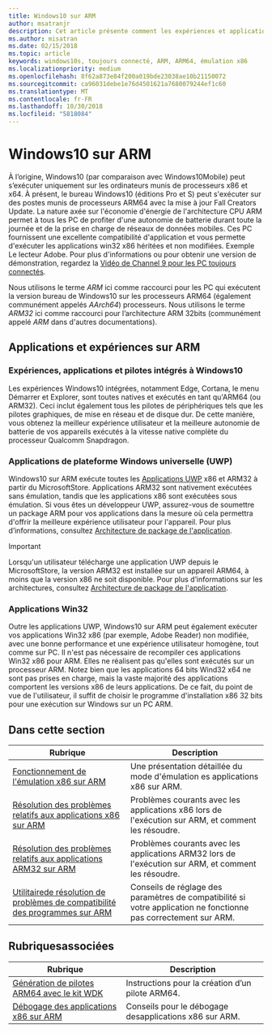 ```yaml
---
title: Windows10 sur ARM
author: msatranjr
description: Cet article présente comment les expériences et applications sont exécutées sur ARM ainsi que leurs limites concernées. Vous découvrirez également les références présentant de plus amples informations.
ms.author: misatran
ms.date: 02/15/2018
ms.topic: article
keywords: windows10s, toujours connecté, ARM, ARM64, émulation x86
ms.localizationpriority: medium
ms.openlocfilehash: 8f62a873e84f200a019bde23038ae10b21150072
ms.sourcegitcommit: ca96031debe1e76d4501621a7680079244ef1c60
ms.translationtype: MT
ms.contentlocale: fr-FR
ms.lasthandoff: 10/30/2018
ms.locfileid: "5818084"
---
```

# <a name="windows-10-on-arm"></a>Windows10 sur ARM
À l’origine, Windows10 (par comparaison avec Windows10Mobile) peut s’exécuter uniquement sur les ordinateurs munis de processeurs x86 et x64. À présent, le bureau Windows10 (éditions Pro et S) peut s'exécuter sur des postes munis de processeurs ARM64 avec la mise à jour Fall Creators Update. La nature axée sur l'économie d'énergie de l'architecture CPU ARM permet à tous les PC de profiter d'une autonomie de batterie durant toute la journée et de la prise en charge de réseaux de données mobiles. Ces PC fournissent une excellente compatibilité d'application et vous permette d'exécuter les applications win32 x86 héritées et non modifiées. Exemple Le lecteur Adobe. Pour plus d'informations ou pour obtenir une version de démonstration, regardez la [Vidéo de Channel 9 pour les PC toujours connectés](https://channel9.msdn.com/Events/Build/2017/P4171). 

Nous utilisons le terme *ARM* ici comme raccourci pour les PC qui exécutent la version bureau de Windows10 sur les processeurs ARM64 (également communément appelés *AArch64*) processeurs.  Nous utilisons le terme *ARM32* ici comme raccourci pour l’architecture ARM 32bits (communément appelé *ARM* dans d'autres documentations).

## <a name="apps-and-experiences-on-arm"></a>Applications et expériences sur ARM

### <a name="built-in-windows-10-experiences-apps-and-drivers"></a>Expériences, applications et pilotes intégrés à Windows10
Les expériences Windows10 intégrées, notamment Edge, Cortana, le menu Démarrer et Explorer, sont toutes natives et exécutés en tant qu'ARM64 (ou ARM32). Ceci inclut également tous les pilotes de périphériques tels que les pilotes graphiques, de mise en réseau et de disque dur. De cette manière, vous obtenez la meilleur expérience utilisateur et la meilleure autonomie de batterie de vos appareils exécutés à la vitesse native complète du processeur Qualcomm Snapdragon.

### <a name="universal-windows-platform-uwp-apps"></a>Applications de plateforme Windows universelle (UWP)
Windows10 sur ARM exécute toutes les [Applications UWP](../get-started/universal-application-platform-guide.md) x86 et ARM32 à partir du MicrosoftStore. Applications ARM32 sont nativement exécutées sans émulation, tandis que les applications x86 sont exécutées sous émulation. Si vous êtes un développeur UWP, assurez-vous de soumettre un package ARM pour vos applications dans la mesure où cela permettra d'offrir la meilleure expérience utilisateur pour l'appareil. Pour plus d’informations, consultez [Architecture de package de l'application](../packaging/device-architecture.md).

>[!IMPORTANT] 
> Lorsqu'un utilisateur télécharge une application UWP depuis le MicrosoftStore, la version ARM32 est installée sur un appareil ARM64, à moins que la version x86 ne soit disponible. Pour plus d’informations sur les architectures, consultez [Architecture de package de l'application](../packaging/device-architecture.md).

### <a name="win32-apps"></a>Applications Win32
Outre les applications UWP, Windows10 sur ARM peut également exécuter vos applications Win32 x86 (par exemple, Adobe Reader) non modifiée, avec une bonne performance et une expérience utilisateur homogène, tout comme sur PC. Il n'est pas nécessaire de recompiler ces applications Win32 x86 pour ARM. Elles ne réalisent pas qu'elles sont exécutés sur un processeur ARM. Notez bien que les applications 64 bits Wind32 x64 ne sont pas prises en charge, mais la vaste majorité des applications comportent les versions x86 de leurs applications. De ce fait, du point de vue de l'utilisateur, il suffit de choisir le programme d'installation x86 32 bits pour une exécution sur Windows sur un PC ARM.

## <a name="in-this-section"></a>Dans cette section
|Rubrique | Description |
|-----|-----|
|[Fonctionnement de l'émulation x86 sur ARM](apps-on-arm-x86-emulation.md)|Une présentation détaillée du mode d'émulation es applications x86 sur ARM.|
|[Résolution des problèmes relatifs aux applications x86 sur ARM](apps-on-arm-troubleshooting-x86.md)|Problèmes courants avec les applications x86 lors de l'exécution sur ARM, et comment les résoudre. |
|[Résolution des problèmes relatifs aux applications ARM32 sur ARM](apps-on-arm-troubleshooting-arm32.md)|Problèmes courants avec les applications ARM32 lors de l'exécution sur ARM, et comment les résoudre. |
|[Utilitairede résolution de problèmes de compatibilité des programmes sur ARM](apps-on-arm-program-compat-troubleshooter.md)|Conseils de réglage des paramètres de compatibilité si votre application ne fonctionne pas correctement sur ARM. |

## <a name="related-topics"></a>Rubriquesassociées
|Rubrique | Description |
|-----|-----|
|[Génération de pilotes ARM64 avec le kit WDK](https://docs.microsoft.com/en-us/windows-hardware/drivers/develop/building-arm64-drivers)|Instructions pour la création d’un pilote ARM64. |
| [Débogage des applications x86 sur ARM](https://docs.microsoft.com/en-us/windows-hardware/drivers/debugger/debugging-arm64) | Conseils pour le débogage desapplications x86 sur ARM. |
